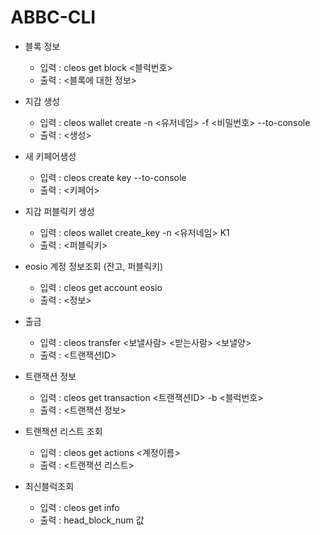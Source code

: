 # ABBC-CLI

- 블록 정보

  - 입력 : cleos get block <블럭번호>
  - 출력 : <블록에 대한 정보>

- 지갑 생성

  - 입력 : cleos wallet create -n <유저네임> -f <비밀번호> --to-console
  - 출력 : <생성>

- 새 키페어생성

  - 입력 : cleos create key --to-console
  - 출력 : <키페어>

- 지갑 퍼블릭키 생성

  - 입력 : cleos wallet create_key -n <유저네임> K1
  - 출력 : <퍼블릭키>

- eosio 계정 정보조회 (잔고, 퍼블릭키)

  - 입력 : cleos get account eosio
  - 출력 : <정보>

- 출금

  - 입력 : cleos transfer <보낼사람> <받는사람> <보낼양>
  - 출력 : <트랜잭션ID>

- 트랜잭션 정보

  - 입력 : cleos get transaction <트랜잭션ID> -b <블럭번호>
  - 출력 : <트랜잭션 정보>

- 트랜잭션 리스트 조회

  - 입력 : cleos get actions <계정이름>
  - 출력 : <트랜잭션 리스트>

- 최신블럭조회

  - 입력 : cleos get info
  - 출력 : head_block_num 값
